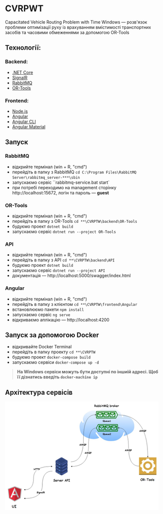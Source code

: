 # CVRPWT

Capacitated Vehicle Routing Problem with Time Windows — розв'язок проблеми оптимізації руху із врахуванням вмістимості транспортних засобів та часовими обмеженнями за допомогою OR-Tools

## Технології:

### Backend:
- [.NET Core](https://dotnet.microsoft.com/download)
- [SignalR](https://dotnet.microsoft.com/apps/aspnet/real-time)
- [RabbitMQ](https://www.rabbitmq.com/download.html)
- [OR-Tools](https://developers.google.com/optimization)

### Frontend:
- [Node.js](https://nodejs.org/en/)
- [Angular](https://angular.io)
- [Angular CLI](https://angular.io/cli)
- [Angular Material](https://material.angular.io)

## Запуск

### RabbitMQ

* відкрийте термінал (win + R, "cmd") 
* перейдіть в папку з RabbitMQ ``cd C:\Program Files\RabbitMQ Server\rabbitmq_server-***\sbin``
* запускаємо сервіс ``rabbitmq-service.bat start`
* при потребі переходимо на management сторінку http://localhost:15672, логін та пароль — **guest**

### OR-Tools

* відкрийте термінал (win + R, "cmd") 
* перейдіть в папку з OR-Tools ``cd **\CVRPTW\backend\OR-Tools``
* будуємо проект ``dotnet build``
* запускаємо сервіс ``dotnet run --project OR-Tools``

### API

* відкрийте термінал (win + R, "cmd") 
* перейдіть в папку з API ``cd **\CVRPTW\backend\API``
* будуємо проект ``dotnet build``
* запускаємо сервіс ``dotnet run --project API``
* документація — http://localhost:5000/swagger/index.html

### Angular

* відкрийте термінал (win + R, "cmd") 
* перейдіть в папку з клієнтом ``cd **\CVRPTW\frontend\Angular``
* встановлюємо пакети ``npm install``
* запускаємо сервіс ``ng serve``
* відкриваємо аплікацію — http://localhost:4200

## Запуск за допомогою Docker

* відкривайте Docker Terminal
* перейдіть в папку проекту ``cd **\CVRPTW``
* будуємо проект ``docker-compose build``
* запускаємо сервіси ``docker-compose up -d``

> **На Windows сервіси можуть бути доступні по іншиій адресі. Щоб її дізнатись введіть ``docker-machine ip``**

## Архітектура сервісів

<p align="center">
  <img src="/docs/images/architecture.png">
</p>
